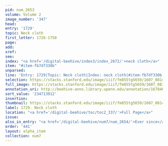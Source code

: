 ```yaml
---
pid: num_2653
volume: Volume 2
image_number: '347'
head:
entry: '1729'
topic: Neck cloth
first_letter: 1726-1750
page:
add:
xref:
see:
index: "<a href='/digital-beehive/index3/index_2672/'>neck cloth</a>"
item: "#item-fb7df330b"
unparsed:
line: 'Entry: 1729|Topic: Neck cloth|Index: neck cloth|#item-fb7df330b'
selection: https://stacks.stanford.edu/image/iiif/fm855tg5659/1607_0814/336,3912,2946,275/full/0/default.jpg
full_image: https://stacks.stanford.edu/image/iiif/fm855tg5659/1607_0814/full/full/0/default.jpg
annotation_uri: http://beehive-anno.library.upenn.edu/annotation/1678461239878
sort_value: '234713912'
insertion:
thumbnail: https://stacks.stanford.edu/image/iiif/fm855tg5659/1607_0814/336,3912,600,180/250,/0/default.jpg
label: 1729. Neck cloth
location: "<a href='/digital-beehive/toc/toc2_337/'>Full Page</a>"
issue:
also_in_entry: "<a href='/digital-beehive/num7/num_2654/'>Ever since</a>"
order: '441'
layout: alpha_item
collection: num7
---
```

